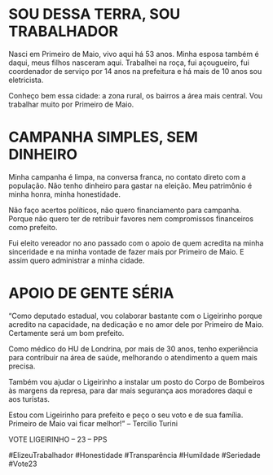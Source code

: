 # SOU DESSA TERRA, SOU TRABALHADOR
Nasci em Primeiro de Maio, vivo aqui há 53 anos. Minha esposa também é daqui, meus filhos nasceram aqui. Trabalhei na roça, fui açougueiro, fui coordenador de serviço por 14 anos na prefeitura e há mais de 10 anos sou eletricista.

Conheço bem essa cidade: a zona rural, os bairros a área mais central. Vou trabalhar muito por Primeiro de Maio.


# CAMPANHA SIMPLES, SEM DINHEIRO
Minha campanha é limpa, na conversa franca, no contato direto com a população. Não tenho dinheiro para gastar na eleição. Meu patrimônio é minha honra, minha honestidade.

Não faço acertos políticos, não quero financiamento para campanha. Porque não quero ter de retribuir favores nem compromissos financeiros como prefeito.

Fui eleito vereador no ano passado com o apoio de quem acredita na minha sinceridade e na minha vontade de fazer mais por Primeiro de Maio. E assim quero administrar a minha cidade.


# APOIO DE GENTE SÉRIA
“Como deputado estadual, vou colaborar bastante com o Ligeirinho porque acredito na capacidade, na dedicação e no amor dele por Primeiro de Maio. Certamente será um bom prefeito.

Como médico do HU de Londrina, por mais de 30 anos, tenho experiência para contribuir na área de saúde, melhorando o atendimento a quem mais precisa.

Também vou ajudar o Ligeirinho a instalar um posto do Corpo de Bombeiros às margens da represa, para dar mais segurança aos moradores daqui e aos turistas.

Estou com Ligeirinho para prefeito e peço o seu voto e de sua família. Primeiro de Maio vai ficar melhor!” – Tercilio Turini
 
VOTE LIGEIRINHO – 23 – PPS

#ElizeuTrabalhador #Honestidade #Transparência #Humildade #Seriedade #Vote23
